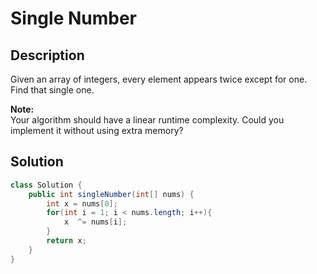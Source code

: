# Single Number
## Description
Given an array of integers, every element appears twice except for one. Find that single one.

**Note:**  
Your algorithm should have a linear runtime complexity. Could you implement it without using extra memory?
## Solution
```java
class Solution {
    public int singleNumber(int[] nums) {
        int x = nums[0];
        for(int i = 1; i < nums.length; i++){
            x  ^= nums[i];
        }
        return x;
    }
}
```
